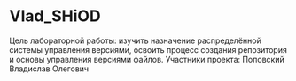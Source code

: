 # Vlad_SHiOD
Цель лабораторной работы:
изучить назначение распределённой системы управления версиями, освоить процесс создания репозитория и основы управления версиями файлов.
Участники проекта: Поповский Владислав Олегович
